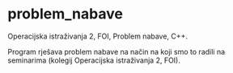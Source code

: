 problem_nabave
==============

Operacijska istraživanja 2, FOI, Problem nabave, C++.

Program rješava problem nabave na način na koji smo to radili na seminarima (kolegij Operacijska istraživanja 2, FOI).



